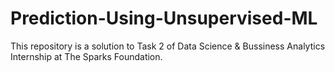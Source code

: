 # Prediction-Using-Unsupervised-ML
This repository is a solution to Task 2 of Data Science &amp; Bussiness Analytics Internship at The Sparks Foundation.
